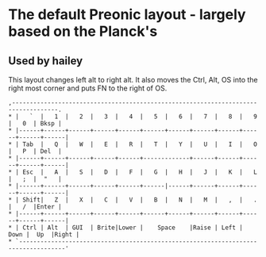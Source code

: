 # The default Preonic layout - largely based on the Planck's
## Used by hailey
This layout changes left alt to right alt. It also moves the Ctrl, Alt, OS into the right most corner and puts FN to the right of OS.

 ```
 ,-----------------------------------------------------------------------------------.
 * |   `  |   1  |   2  |   3  |   4  |   5  |   6  |   7  |   8  |   9  |   0  | Bksp |
 * |------+------+------+------+------+------+------+------+------+------+------+------|
 * | Tab  |   Q  |   W  |   E  |   R  |   T  |   Y  |   U  |   I  |   O  |   P  | Del  |
 * |------+------+------+------+------+-------------+------+------+------+------+------|
 * | Esc  |   A  |   S  |   D  |   F  |   G  |   H  |   J  |   K  |   L  |   ;  |  "   |
 * |------+------+------+------+------+------|------+------+------+------+------+------|
 * | Shift|   Z  |   X  |   C  |   V  |   B  |   N  |   M  |   ,  |   .  |   /  |Enter |
 * |------+------+------+------+------+------+------+------+------+------+------+------|
 * | Ctrl | Alt  | GUI  | Brite|Lower |    Space    |Raise | Left | Down |  Up  |Right |
 * `-----------------------------------------------------------------------------------'
 ```
